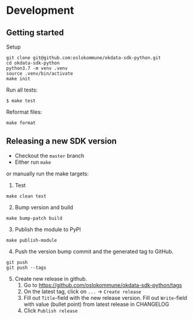 # Development

## Getting started

Setup
```
git clone git@github.com:oslokommune/okdata-sdk-python.git
cd okdata-sdk-python
python3.7 -m venv .venv
source .venv/bin/activate
make init
```

Run all tests:
```
$ make test
```

Reformat files:
```
make format
```

## Releasing a new SDK version
* Checkout the `master` branch
* Either run `make`

or manually run the make targets:
1. Test
```
make clean test
```
2. Bump version and build
```
make bump-patch build
```
3. Publish the module to PyPI
```
make publish-module
```
4. Push the version bump commit and the generated tag
  to GitHub.
```
git push
git push --tags
```
5. Create new release in github.
    1. Go to https://github.com/oslokommune/okdata-sdk-python/tags
    2. On the latest tag, click on `...` -> `Create release`
    3. Fill out `Title`-field with the new release version. Fill out `Write`-field with value (bullet point) from latest release in CHANGELOG
    4. Click `Publish release`
